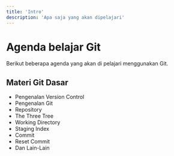 ```yaml
---
title: 'Intro'
description: 'Apa saja yang akan dipelajari'
---
```


# Agenda belajar Git

Berikut beberapa agenda yang akan di pelajari menggunakan Git.

## Materi Git Dasar

- Pengenalan Version Control
- Pengenalan Git
- Repository
- The Three Tree
- Working Directory
- Staging Index
- Commit
- Reset Commit
- Dan Lain-Lain